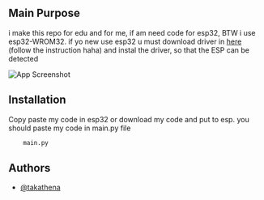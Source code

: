 
## Main Purpose 

i make this repo for edu and for me, if am need code for esp32,
BTW i use esp32-WROM32. if yo new use esp32 u must download driver in [here](https://randomnerdtutorials.com/install-esp32-esp8266-usb-drivers-cp210x-windows/) (follow the instruction haha) and instal the driver, so that the ESP can be detected


![App Screenshot](https://edutron.com.mx/wp-content/uploads/2023/04/ESP32-ESP-32S-2-4-WiFi-Bluetooth.jpg)


## Installation

Copy paste my code in esp32 or download my code and put to esp.
you should paste my code in main.py file 

```bash
    main.py
```
    
## Authors

- [@takathena](https://www.github.com/takathena)

